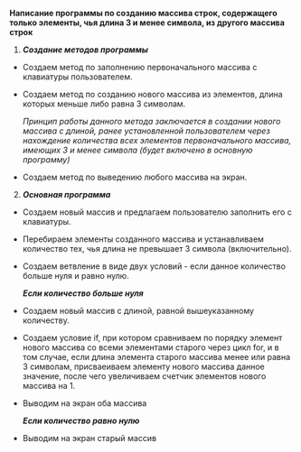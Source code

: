 __Написание программы по созданию массива строк, содержащего только элементы, чья длина 3 и менее символа, из другого массива строк__

1. _**Создание методов программы**_

* Создаем метод по заполнению первоначального массива с клавиатуры пользователем.

* Создаем метод по созданию нового массива из элементов, длина которых меньше либо равна 3 символам.

    _Принцип работы данного метода заключается в создании нового массива с длиной, ранее установленной пользователем через нахождение количества всех элементов первоначального массива, имеющих 3 и менее символа (будет включено в основную программу)_

* Создаем метод по выведению любого массива на экран.

2. _**Основная программа**_

* Создаем новый массив и предлагаем пользователю заполнить его с клавиатуры.

* Перебираем элементы созданного массива и устанавливаем количество тех, чья длина не превышает 3 символа (включительно).

* Создаем ветвление в виде двух условий - если данное количество больше нуля и равно нулю.

    _**Если количество больше нуля**_

* Создаем новый массив с длиной, равной вышеуказанному количеству.

* Создаем условие if, при котором сравниваем по порядку элемент нового массива со всеми элементами старого через цикл for, и в том случае, если длина элемента старого массива менее или равна 3 символам, присваеиваем элементу нового массива данное значение, после чего увеличиваем счетчик элементов нового массива на 1.

* Выводим на экран оба массива

    _**Если количество равно нулю**_

* Выводим на экран старый массив